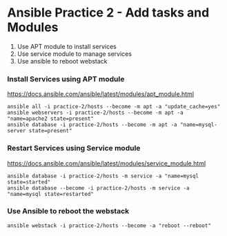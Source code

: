# Ansible Practice 2 - Add tasks and Modules


1. Use APT module to install services
2. Use service module to manage services
3. Use ansible to reboot webstack

### Install Services using APT module
https://docs.ansible.com/ansible/latest/modules/apt_module.html
``` shell
ansible all -i practice-2/hosts --become -m apt -a "update_cache=yes"
ansible webservers -i practice-2/hosts --become -m apt -a "name=apache2 state=present"
ansible database -i practice-2/hosts --become -m apt -a "name=mysql-server state=present"
```

### Restart Services using Service module
https://docs.ansible.com/ansible/latest/modules/service_module.html
``` shell
ansible database -i practice-2/hosts -m service -a "name=mysql state=started"
ansible database --become -i practice-2/hosts -m service -a "name=mysql state=restarted"
 ```

### Use Ansible to reboot the webstack
``` shell
ansible webstack -i practice-2/hosts --become -a "reboot --reboot"
 ```